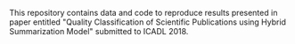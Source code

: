 This repository contains data and code to reproduce results presented in paper entitled "Quality Classification of Scientific Publications using Hybrid Summarization Model" submitted to ICADL 2018.

